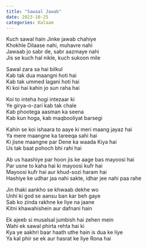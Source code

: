 ```yaml
---
title: "Sawaal Jawab"
date: 2023-10-25
categories: Kalaam
---
```


Kuch sawal hain Jinke jawab chahiye  
Khokhle Dilaase nahi, muhavre nahi  
Jawaab jo sabr de, sabr aazmaye nahi  
Jis se kuch hal nikle, kuch sukoon mile  

Sawal zara sa hai bilkul  
Kab tak dua maangni hoti hai  
Kab tak ummed lagani hoti hai  
Ki koi hai kahin jo sun raha hai  

Koi to inteha hogi intezaar ki  
Ye girya-o-zari kab tak chale  
Kab phootega aasman ka seena  
Kab kun hoga, kab maqbooliyat barsegi  

Kahin se koi ishaara to aaye ki meri maang jayaz hai  
Ya mere maangne ka tareeqa sahi hai  
Ki jisne maangne par Dene ka waada Kiya hai  
Us tak baat pohoch bhi rahi hai  


Ab us haashiye par hoon jis ke aage bas mayoosi hai  
Par usne to kaha hai ki mayoosi kufr hai  
Mayoosi kufr hai aur khud-sozi haram hai  
Hashiye ke udhar jaa nahi sakte, idhar jee nahi paa rahe  

Jin thaki aankho se khwaab dekhe wo  
Unhi ki god se aansu ban kar beh gaye  
Sab ko zinda rakhne ke liye na jaane  
Kitni khawahishein aur dafnani hain  

Ek ajeeb si musalsal jumbish hai zehen mein  
Wahi ek sawal phirta rehta hai ki  
Kya ye aakhri baar haath uthe hain is dua ke liye  
Ya kal phir se ek aur hasrat ke liye Rona hai  
